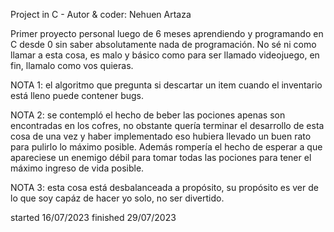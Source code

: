 Project in C - Autor & coder: Nehuen Artaza

Primer proyecto personal luego de 6 meses aprendiendo y programando en C desde 0 sin saber absolutamente nada de programación. No sé ni como llamar a esta
cosa, es malo y básico como para ser llamado videojuego, en fin, llamalo como vos quieras.




NOTA 1: el algoritmo que pregunta si descartar un item cuando el inventario está lleno puede contener bugs.

NOTA 2: se contempló el hecho de beber las pociones apenas son encontradas en los cofres, no obstante quería terminar el desarrollo de esta cosa de una vez
y haber implementado eso hubiera llevado un buen rato para pulirlo lo máximo posible. Además rompería el hecho de esperar a que apareciese un enemigo débil
para tomar todas las pociones para tener el máximo ingreso de vida posible.

NOTA 3: esta cosa está desbalanceada a propósito, su propósito es ver de lo que soy capáz de hacer yo solo, no ser divertido.


started 16/07/2023
finished 29/07/2023
